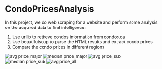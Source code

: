 # CondoPricesAnalysis

In this project, we do web scraping for a website and perform some analysis on the acquired data to find intelligence:
1. Use urllib to retireve condos information from condos.ca
2. Use beautifulsoup to parse the HTML results and extract condo prices
3. Compare the condo prices in different regions


![avg price_major](https://user-images.githubusercontent.com/35551173/40891888-f7176f16-675b-11e8-8cf8-d0ac8f5af7a8.JPG)
![median price_major](https://user-images.githubusercontent.com/35551173/40891890-fe30047a-675b-11e8-9215-4e89722eb4a7.JPG)
![avg price_sub](https://user-images.githubusercontent.com/35551173/40891891-017696e4-675c-11e8-9437-61256ea72e81.JPG)
![median price_sub](https://user-images.githubusercontent.com/35551173/40891893-06d18d10-675c-11e8-89f4-bb2fe773828b.JPG)
![avg price_all](https://user-images.githubusercontent.com/35551173/40891894-093337de-675c-11e8-879d-d145a613e8f1.JPG)
